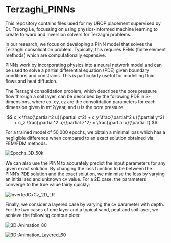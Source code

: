 # Terzaghi_PINNs
This repository contains files used for my UROP placement supervised by Dr. Truong Le, focussing on using physics-informed machine learning to create forward and inversion solvers for Terzaghi problems.

In our research, we focus on developing a PINN model that solves the Terzaghi consolidation problem. Typically, this requires FEMs (finite element methods) which are computationally expensive.

PINNs work by incorporating physics into a neural network model and can be used to solve a partial differential equation (PDE) given boundary conditions and constrains. This is particularly useful for modelling fluid flows and heat diffusion. 

The Terzaghi consolidation problem, which describes the pore pressure flow through a soil layer, can be described by the following PDE in 3-dimensions, where cx, cy, cz are the consolidation parameters for each dimension given in m^2/year, and u is the pore pressure.

$$
c_x \frac{\partial^2 u}{\partial x^2} + c_y \frac{\partial^2 u}{\partial y^2} + c_z \frac{\partial^2 u}{\partial z^2} = \frac{\partial u}{\partial t}
$$

For a trained model of 50,000 epochs, we obtain a minimal loss which has a negligible difference when compared to an exact solution obtained via FEM/FDM methods.

![Epochs_3D_50k](https://github.com/user-attachments/assets/09091535-44ea-455c-ab98-5acacf116e1e)

We can also use the PINN to accurately predict the input parameters for any given exact solution. By changing the loss function to be between the PINN’s PDE solution and the exact solution, we minimise the loss by varying an initialised and unknown cv value. For a 2D case, the parameters converge to the true value fairly quickly: 

![InvertedCxCz_2D_LR](https://github.com/user-attachments/assets/084a6127-b7b9-413b-b442-82c40ec50180)

Finally, we consider a layered case by varying the cv parameter with depth. For the two cases of one layer and a typical sand, peat and soil layer, we achieve the following contour plots:

![3D-Animation_80](https://github.com/user-attachments/assets/93f26311-7af9-44e1-bd5a-056667739eb6)

![3D-Animation_Layered_60](https://github.com/user-attachments/assets/d602549d-0811-4aef-91e4-3dd707ba1cdc)

